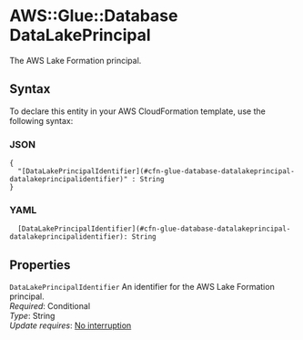# AWS::Glue::Database DataLakePrincipal<a name="aws-properties-glue-database-datalakeprincipal"></a>

The AWS Lake Formation principal\.

## Syntax<a name="aws-properties-glue-database-datalakeprincipal-syntax"></a>

To declare this entity in your AWS CloudFormation template, use the following syntax:

### JSON<a name="aws-properties-glue-database-datalakeprincipal-syntax.json"></a>

```
{
  "[DataLakePrincipalIdentifier](#cfn-glue-database-datalakeprincipal-datalakeprincipalidentifier)" : String
}
```

### YAML<a name="aws-properties-glue-database-datalakeprincipal-syntax.yaml"></a>

```
  [DataLakePrincipalIdentifier](#cfn-glue-database-datalakeprincipal-datalakeprincipalidentifier): String
```

## Properties<a name="aws-properties-glue-database-datalakeprincipal-properties"></a>

`DataLakePrincipalIdentifier` <a name="cfn-glue-database-datalakeprincipal-datalakeprincipalidentifier"></a>
An identifier for the AWS Lake Formation principal\.  
_Required_: Conditional  
_Type_: String  
_Update requires_: [No interruption](https://docs.aws.amazon.com/AWSCloudFormation/latest/UserGuide/using-cfn-updating-stacks-update-behaviors.html#update-no-interrupt)
